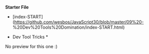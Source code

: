 **Starter File**
* [index-START](https://github.com/wesbos/JavaScript30/blob/master/09%20- %20Dev%20Tools%20Domination/index-START.html)

* Dev Tool Tricks *

No preview for this one :)
